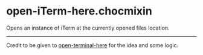 open-iTerm-here.chocmixin
=========================

Opens an instance of iTerm at the currently opened files location.

---

Credit to be given to [open-terminal-here](https://github.com/peteschaffner/open-terminal-here.chocmixin) for the idea and some logic.